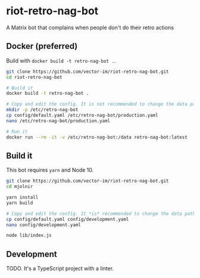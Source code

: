 # riot-retro-nag-bot
A Matrix bot that complains when people don't do their retro actions

## Docker (preferred)

Build with `docker build -t retro-nag-bot .`.

```bash
git clone https://github.com/vector-im/riot-retro-nag-bot.git
cd riot-retro-nag-bot

# Build it
docker build -t retro-nag-bot .

# Copy and edit the config. It is not recommended to change the data path.
mkdir -p /etc/retro-nag-bot
cp config/default.yaml /etc/retro-nag-bot/production.yaml
nano /etc/retro-nag-bot/production.yaml

# Run it
docker run --rm -it -v /etc/retro-nag-bot:/data retro-nag-bot:latest
```

## Build it

This bot requires `yarn` and Node 10.

```bash
git clone https://github.com/vector-im/riot-retro-nag-bot.git
cd mjolnir

yarn install
yarn build

# Copy and edit the config. It *is* recommended to change the data path.
cp config/default.yaml config/development.yaml
nano config/development.yaml

node lib/index.js
```

## Development

TODO. It's a TypeScript project with a linter.

